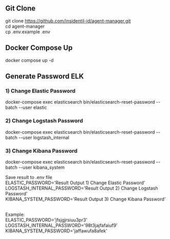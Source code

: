 ## Git Clone
git clone https://github.com/insidentil-id/agent-manager.git <br>
cd agent-manager <br>
cp .env.example .env <br>

## Docker Compose Up
docker compose up -d <br>

## Generate Password ELK
### 1) Change Elastic Password
docker-compose exec elasticsearch bin/elasticsearch-reset-password --batch --user elastic <br>
### 2) Change Logstash Password
docker-compose exec elasticsearch bin/elasticsearch-reset-password --batch --user logstash_internal <br>
### 3) Change Kibana Password
docker-compose exec elasticsearch bin/elasticsearch-reset-password --batch --user kibana_system <br>

Save result to .env file<br>
ELASTIC_PASSWORD='Result Output 1) Change Elastic Password'<br>
LOGSTASH_INTERNAL_PASSWORD='Result Output 2) Change Logstash Password'<br>
KIBANA_SYSTEM_PASSWORD='Result Output 3) Change Kibana Password'<br><br>

Example:<br>
ELASTIC_PASSWORD='jfsjgjrsiuu3pr3'<br>
LOGSTASH_INTERNAL_PASSWORD='98t3jajfafaiuf9'<br>
KIBANA_SYSTEM_PASSWORD='jaffawufa8afek'<br>
